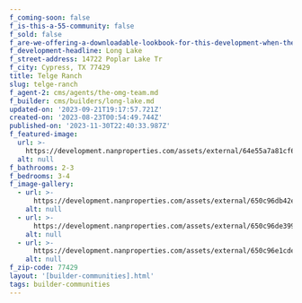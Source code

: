 ```yaml
---
f_coming-soon: false
f_is-this-a-55-community: false
f_sold: false
f_are-we-offering-a-downloadable-lookbook-for-this-development-when-they-submit-their-contact-info: false
f_development-headline: Long Lake
f_street-address: 14722 Poplar Lake Tr
f_city: Cypress, TX 77429
title: Telge Ranch
slug: telge-ranch
f_agent-2: cms/agents/the-omg-team.md
f_builder: cms/builders/long-lake.md
updated-on: '2023-09-21T19:17:57.721Z'
created-on: '2023-08-23T00:54:49.744Z'
published-on: '2023-11-30T22:40:33.987Z'
f_featured-image:
  url: >-
    https://development.nanproperties.com/assets/external/64e55a7a81cf69f3b4b74770_new-homes-community-telge-ranch.webp
  alt: null
f_bathrooms: 2-3
f_bedrooms: 3-4
f_image-gallery:
  - url: >-
      https://development.nanproperties.com/assets/external/650c96db42e26cc8d2c57089_3-web-or-mls-dsc08839-edit201.jpg
    alt: null
  - url: >-
      https://development.nanproperties.com/assets/external/650c96de3991e44f49f207df_2-web-or-mls-dsc08819-edit201.jpg
    alt: null
  - url: >-
      https://development.nanproperties.com/assets/external/650c96e1cdea6eaaa5cdcfb9_1-web-or-mls-dsc08799-edit201.jpg
    alt: null
f_zip-code: 77429
layout: '[builder-communities].html'
tags: builder-communities
---
```



